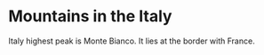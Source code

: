 Mountains in the Italy
=====================
Italy highest peak is Monte Bianco.
It lies at the border with France. 
